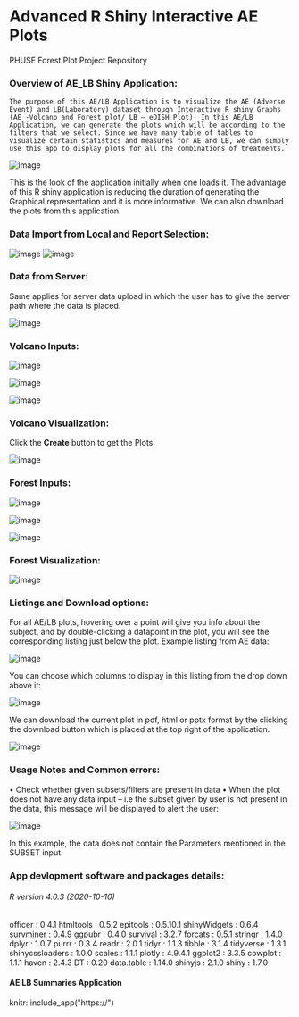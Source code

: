 

# Advanced R Shiny Interactive AE Plots
PHUSE Forest Plot Project Repository

### Overview of AE_LB Shiny Application:
    The purpose of this AE/LB Application is to visualize the AE (Adverse Event) and LB(Laboratory) dataset through Interactive R shiny Graphs (AE -Volcano and Forest plot/ LB – eDISH Plot). In this AE/LB Application, we can generate the plots which will be according to the filters that we select. Since we have many table of tables to visualize certain statistics and measures for AE and LB, we can simply use this app to display plots for all the combinations of treatments.

![image](https://user-images.githubusercontent.com/65352723/190404121-28d475cc-937a-49e4-aacc-754b1bb84cc9.png)

This is the look of the application initially when one loads it. The advantage of this R shiny application is reducing the duration of generating the Graphical representation and it is more informative. We can also download the plots from this application. 

### Data Import from Local and Report Selection:

![image](https://user-images.githubusercontent.com/65352723/190404434-2f878343-7d04-4d0f-9af6-ed7f237a537e.png)
![image](https://user-images.githubusercontent.com/65352723/190405037-b1207ada-e266-45ec-a06a-e128dfee2591.png)

### Data from Server:
Same applies for server data upload in which the user has to give the server path where the data is placed.

![image](https://user-images.githubusercontent.com/65352723/190405145-3bd351c8-8241-45e1-961d-e53f61e9c6ef.png)

### Volcano Inputs:

![image](https://user-images.githubusercontent.com/65352723/190430557-4f8e93f0-b4c9-42a4-8025-6dc39e99f6a4.png)

![image](https://user-images.githubusercontent.com/65352723/190405694-0fb47986-d5bd-4ba1-92e5-a36b7ac073b8.png)

![image](https://user-images.githubusercontent.com/65352723/190406199-27f7a242-b15f-4af9-a365-54223e272790.png)

### Volcano Visualization:
Click the **Create** button to get the Plots.

![image](https://user-images.githubusercontent.com/65352723/190406393-c471e685-ee33-45a7-abd5-6af9c9827236.png)

### Forest Inputs:

![image](https://user-images.githubusercontent.com/65352723/190430389-17667199-5972-4d19-bc4f-eb2930176a1e.png)

![image](https://user-images.githubusercontent.com/65352723/190406934-5b588dc4-b06c-435e-821b-f95d698c3999.png)

![image](https://user-images.githubusercontent.com/65352723/190429919-a2382431-2350-480b-8797-661770a6d183.png)

### Forest Visualization:
![image](https://user-images.githubusercontent.com/65352723/190425886-c98d00d6-6626-42d2-b453-fb2e64a62b8c.png)

### Listings and Download options:

For all AE/LB plots, hovering over a point will give you info about the subject, and by double-clicking a datapoint in the plot, you will see the corresponding listing just below the plot. Example listing from AE data:

![image](https://user-images.githubusercontent.com/65352723/190426848-5e06c730-5de6-4c08-8e58-4f85313d9b9e.png)

You can choose which columns to display in this listing from the drop down above it: 

![image](https://user-images.githubusercontent.com/65352723/190426190-3fd4e42e-71dc-4d7b-9f4a-8f03101e182c.png)

We can download the current plot in pdf, html or pptx format by the clicking the download button which is placed at the top right of the application.

![image](https://user-images.githubusercontent.com/65352723/190426240-1e37cb71-3912-42ad-bd2b-d3a517b5b5e9.png)

### Usage Notes and Common errors:
•	Check whether given subsets/filters are present in data
•	When the plot does not have any data input – i.e the subset given by user is not present in the data, this message will be displayed to alert the user:

![image](https://user-images.githubusercontent.com/65352723/183668648-521a206c-81a5-4150-a537-9b9faa53072e.png)

In this example, the data does not contain the Parameters mentioned in the SUBSET input.

### App devlopment software and packages details: 
###### R version 4.0.3 (2020-10-10)
officer : 0.4.1 htmltools : 0.5.2 epitools : 0.5.10.1 shinyWidgets : 0.6.4 survminer : 0.4.9 ggpubr : 0.4.0 survival : 3.2.7 forcats : 0.5.1 stringr : 1.4.0 dplyr : 1.0.7 purrr : 0.3.4 readr : 2.0.1 tidyr : 1.1.3 tibble : 3.1.4 tidyverse : 1.3.1 shinycssloaders : 1.0.0 scales : 1.1.1 plotly : 4.9.4.1 ggplot2 : 3.3.5 cowplot : 1.1.1 haven : 2.4.3 DT : 0.20 data.table : 1.14.0 shinyjs : 2.1.0 shiny : 1.7.0

#### AE LB Summaries Application

 knitr::include_app("https://")

